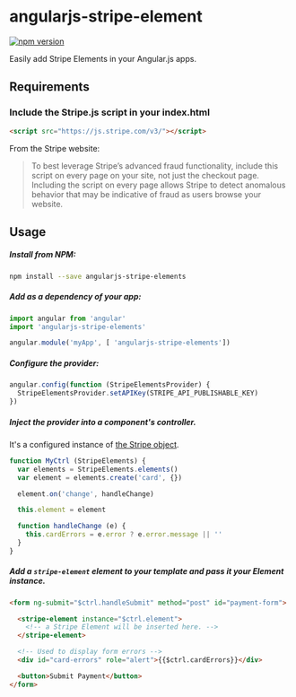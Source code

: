 # angularjs-stripe-element

[![npm version](https://badge.fury.io/js/angularjs-stripe-elements.svg)](https://badge.fury.io/js/angularjs-stripe-elements)

Easily add Stripe Elements in your Angular.js apps.


## Requirements

### Include the Stripe.js script in your index.html

```html
<script src="https://js.stripe.com/v3/"></script>
```

From the Stripe website:
> To best leverage Stripe’s advanced fraud functionality, include this script on every page on your site, not just the checkout page. Including the script on every page allows Stripe to detect anomalous behavior that may be indicative of fraud as users browse your website.


## Usage

##### Install from NPM:

```bash
npm install --save angularjs-stripe-elements
```

##### Add as a dependency of your app:

```js
import angular from 'angular'
import 'angularjs-stripe-elements'

angular.module('myApp', [ 'angularjs-stripe-elements'])

```

##### Configure the provider:

```js
angular.config(function (StripeElementsProvider) {
  StripeElementsProvider.setAPIKey(STRIPE_API_PUBLISHABLE_KEY)
})
```

##### Inject the provider into a component's controller. 

It's a configured instance of [the Stripe object](https://stripe.com/docs/stripe-js/reference#the-stripe-object).

```js
function MyCtrl (StripeElements) {
  var elements = StripeElements.elements()
  var element = elements.create('card', {})

  element.on('change', handleChange)

  this.element = element

  function handleChange (e) {
    this.cardErrors = e.error ? e.error.message || ''
  }
}
```

##### Add a `stripe-element` element to your template and pass it your Element instance.

```html
<form ng-submit="$ctrl.handleSubmit" method="post" id="payment-form">

  <stripe-element instance="$ctrl.element">
    <!-- a Stripe Element will be inserted here. -->
  </stripe-element>

  <!-- Used to display form errors -->
  <div id="card-errors" role="alert">{{$ctrl.cardErrors}}</div>

  <button>Submit Payment</button>
</form>
```
